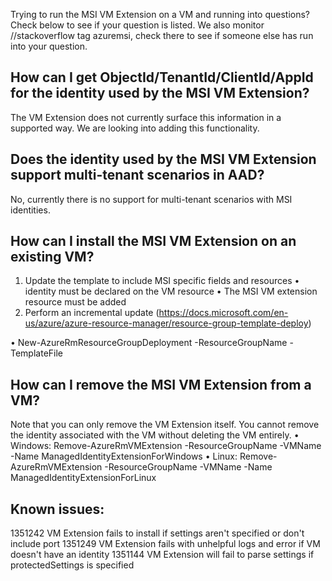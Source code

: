 Trying to run the MSI VM Extension on a VM and running into questions? Check below to see if your question is listed. We also monitor 
//stackoverflow tag azuremsi, check there to see if someone else has run into your question.

## How can I get ObjectId/TenantId/ClientId/AppId for the identity used by the MSI VM Extension?
The VM Extension does not currently surface this information in a supported way. We are looking into adding this functionality.

## Does the identity used by the MSI VM Extension support multi-tenant scenarios in AAD?
No, currently there is no support for multi-tenant scenarios with MSI identities.

## How can I install the MSI VM Extension on an existing VM?
1) Update the template to include MSI specific fields and resources
  •	identity must be declared on the VM resource
  •	The MSI VM extension resource must be added
2) Perform an incremental update (https://docs.microsoft.com/en-us/azure/azure-resource-manager/resource-group-template-deploy)

  •	New-AzureRmResourceGroupDeployment -ResourceGroupName <yourResourceGoup> -TemplateFile <yourTemplateFile>

## How can I remove the MSI VM Extension from a VM?
Note that you can only remove the VM Extension itself. You cannot remove the identity associated with the VM without deleting the VM entirely.
  •	Windows: Remove-AzureRmVMExtension -ResourceGroupName <resourceGroupName> -VMName <vmName> -Name ManagedIdentityExtensionForWindows
  •	Linux: Remove-AzureRmVMExtension -ResourceGroupName <resourceGroupName> -VMName <vmName> -Name ManagedIdentityExtensionForLinux

## Known issues:
1351242 VM Extension fails to install if settings aren't specified or don't include port
1351249 VM Extension fails with unhelpful logs and error if VM doesn't have an identity
1351144 VM Extension will fail to parse settings if protectedSettings is specified

